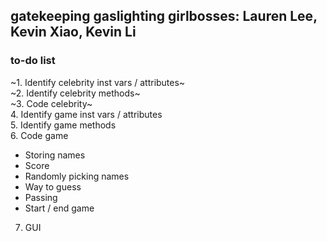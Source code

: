 gatekeeping gaslighting girlbosses: Lauren Lee, Kevin Xiao, Kevin Li
---
### to-do list
~1. Identify celebrity inst vars / attributes~  
~2. Identify celebrity methods~  
~3. Code celebrity~  
4. Identify game inst vars / attributes  
5. Identify game methods  
6. Code game  
 * Storing names
 * Score
 * Randomly picking names
 * Way to guess
 * Passing
 * Start / end game
7. GUI
